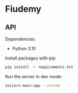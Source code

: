 # Fiudemy

## API  
Dependencies:
- Python 3.10
  
Install packages with pip:
```bash
pip install -r requirements.txt
```
Run the server in dev mode:
```bash
uvicorn main:app --reload  
```
